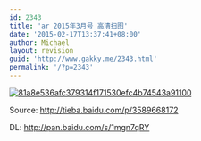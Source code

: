 ```yaml
---
id: 2343
title: 'ar 2015年3月号 高清扫图'
date: '2015-02-17T13:37:41+08:00'
author: Michael
layout: revision
guid: 'http://www.gakky.me/2343.html'
permalink: '/?p=2343'
---
```


[![81a8e536afc379314f171530efc4b74543a91100](http://www.yui-aragaki.org/wp-content/uploads/2015/02/81a8e536afc379314f171530efc4b74543a91100.jpg)](http://www.yui-aragaki.org/wp-content/uploads/2015/02/81a8e536afc379314f171530efc4b74543a91100.jpg)

Source: <http://tieba.baidu.com/p/3589668172>

DL: <http://pan.baidu.com/s/1mgn7qRY>